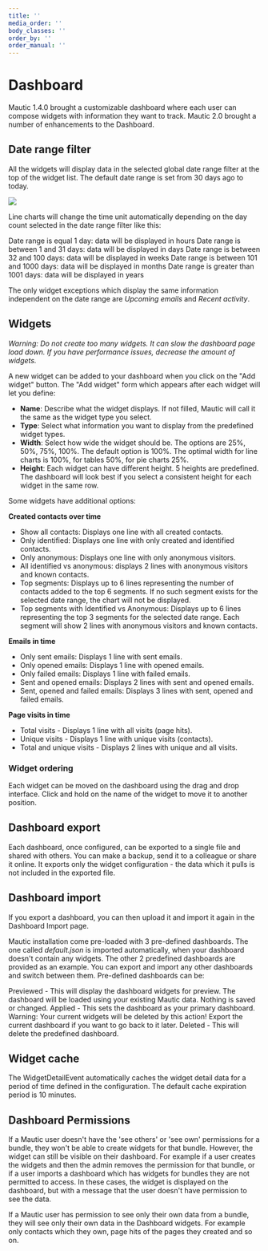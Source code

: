 ```yaml
---
title: ''
media_order: ''
body_classes: ''
order_by: ''
order_manual: ''
---
```


# Dashboard

Mautic 1.4.0 brought a customizable dashboard where each user can compose widgets with information they want to track.  Mautic 2.0 brought a number of enhancements to the Dashboard.

## Date range filter

All the widgets will display data in the selected global date range filter at the top of the widget list. The default date range is set from 30 days ago to today. 

![](media/dashboard-date-filters.png)

Line charts will change the time unit automatically depending on the day count selected in the date range filter like this:

Date range is equal 1 day: data will be displayed in hours
Date range is between 1 and 31 days: data will be displayed in days
Date range is between 32 and 100 days: data will be displayed in weeks
Date range is between 101 and 1000 days: data will be displayed in months
Date range is greater than 1001 days: data will be displayed in years
 
The only widget exceptions which display the same information independent on the date range are *Upcoming emails* and *Recent activity*.

## Widgets

*Warning: Do not create too many widgets. It can slow the dashboard page load down. If you have performance issues, decrease the amount of widgets.*

A new widget can be added to your dashboard when you click on the "Add widget" button. The "Add widget" form which appears after each widget will let you define:

- **Name**: Describe what the widget displays. If not filled, Mautic will call it the same as the widget type you select.
- **Type**: Select what information you want to display from the predefined widget types.
- **Width**: Select how wide the widget should be. The options are 25%, 50%, 75%, 100%. The default option is 100%. The optimal width for line charts is 100%, for tables 50%, for pie charts 25%.
- **Height**: Each widget can have different height. 5 heights are predefined. The dashboard will look best if you select a consistent height for each widget in the same row.

Some widgets have additional options:

**Created contacts over time**
- Show all contacts: Displays one line with all created contacts.
- Only identified: Displays one line with only created and identified contacts.
- Only anonymous: Displays one line with only anonymous visitors.
- All identified vs anonymous: displays 2 lines with anonymous visitors and known contacts.
- Top segments: Displays up to 6 lines representing the number of contacts added to the top 6 segments. If no such segment exists for the selected date range, the chart will not be displayed.
- Top segments with Identified vs Anonymous: Displays up to 6 lines representing the top 3 segments for the selected date range. Each segment will show 2 lines with anonymous visitors and known contacts.

**Emails in time**
- Only sent emails: Displays 1 line with sent emails.
- Only opened emails: Displays 1 line with opened emails.
- Only failed emails: Displays 1 line with failed emails.
- Sent and opened emails: Displays 2 lines with sent and opened emails.
- Sent, opened and failed emails: Displays 3 lines with sent, opened and failed emails.

**Page visits in time**
- Total visits - Displays 1 line with all visits (page hits).
- Unique visits - Displays 1 line with unique visits (contacts).
- Total and unique visits - Displays 2 lines with unique and all visits.

### Widget ordering

Each widget can be moved on the dashboard using the drag and drop interface. Click and hold on the name of the widget to move it to another position.

## Dashboard export

Each dashboard, once configured, can be exported to a single file and shared with others. You can make a backup, send it to a colleague or share it online. It exports only the widget configuration - the data which it pulls is not included in the exported file.

## Dashboard import

If you export a dashboard, you can then upload it and import it again in the Dashboard Import page.

Mautic installation come pre-loaded with 3 pre-defined dashboards. The one called *default.json* is imported automatically, when your dashboard doesn't contain any widgets. The other 2 predefined dashboards are provided as an example. You can export and import any other dashboards and switch between them. Pre-defined dashboards can be:

Previewed - This will display the dashboard widgets for preview. The dashboard will be loaded using your existing Mautic data. Nothing is saved or changed.
Applied - This sets the dashboard as your primary dashboard. Warning: Your current widgets will be deleted by this action! Export the current dashboard if you want to go back to it later.
Deleted - This will delete the predefined dashboard.

## Widget cache

The WidgetDetailEvent automatically caches the widget detail data for a period of time defined in the configuration. The default cache expiration period is 10 minutes.

## Dashboard Permissions

If a Mautic user doesn't have the 'see others' or 'see own' permissions for a bundle, they won't be able to create widgets for that bundle. However, the widget can still be visible on their dashboard. For example if a user creates the widgets and then the admin removes the permission for that bundle, or if a user imports a dashboard which has widgets for bundles they are not permitted to access. In these cases, the widget is displayed on the dashboard, but with a message that the user doesn't have permission to see the data.

If a Mautic user has permission to see only their own data from a bundle, they will see only their own data in the Dashboard widgets. For example only contacts which they own, page hits of the pages they created and so on.
